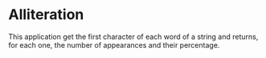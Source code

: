 # Alliteration
This application get the first character of each word of a string and returns, for each one, the number of appearances and their percentage.  
